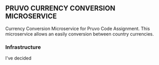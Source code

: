 ## PRUVO CURRENCY CONVERSION MICROSERVICE
Currency Conversion Microservice for Pruvo Code Assignment. This microservice allows an easily conversion between country currencies. 

### Infrastructure
I've decided 



